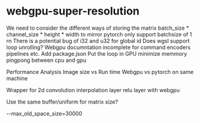 # webgpu-super-resolution

We need to consider the different ways of storing the matrix
batch_size * channel_size * height * width to mirror pytorch
only support batchsize of 1 rn
There is a potential bug of i32 and u32 for global id
Does wgsl support loop unrolling?
Webgpu documntation incomplete for command encoders pipelines etc.
Add package.json
Put the loop in GPU
minimize memmory pingpong between cpu and gpu

Performance Analysis
Image size vs Run time
Webgpu vs pytorch on same machine

Wrapper for 2d convolution
interpolation layer 
relu layer with webgpu

Use the same buffer/uniform for matrix size?

--max_old_space_size=30000

